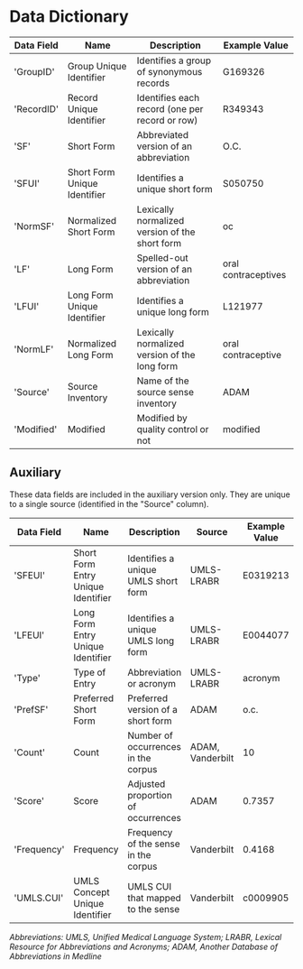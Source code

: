 # Data Dictionary

Data Field | Name | Description | Example Value
--- | --- | --- | ---
'GroupID' | Group Unique Identifier | Identifies a group of synonymous records | G169326
'RecordID' | Record Unique Identifier | Identifies each record (one per record or row) | R349343
'SF' | Short Form | Abbreviated version of an abbreviation | O.C.
'SFUI' | Short Form Unique Identifier | Identifies a unique short form | S050750
'NormSF' | Normalized Short Form | Lexically normalized version of the short form | oc
'LF' | Long Form | Spelled-out version of an abbreviation | oral contraceptives
'LFUI' | Long Form Unique Identifier | Identifies a unique long form | L121977
'NormLF' | Normalized Long Form | Lexically normalized version of the long form | oral contraceptive
'Source' | Source Inventory | Name of the source sense inventory | ADAM
'Modified' | Modified | Modified by quality control or not | modified

## Auxiliary

These data fields are included in the auxiliary version only. They are unique to a single source (identified in the "Source" column).

Data Field | Name | Description | Source | Example Value
--- | --- | --- | --- | ---
'SFEUI' | Short Form Entry Unique Identifier | Identifies a unique UMLS short form | UMLS-LRABR | E0319213
'LFEUI' | Long Form Entry Unique Identifier | Identifies a unique UMLS long form | UMLS-LRABR | E0044077
'Type' | Type of Entry | Abbreviation or acronym | UMLS-LRABR | acronym
'PrefSF' | Preferred Short Form | Preferred version of a short form | ADAM | o.c.
'Count' | Count  | Number of occurrences in the corpus | ADAM, Vanderbilt | 10
'Score' | Score | Adjusted proportion of occurrences | ADAM | 0.7357
'Frequency' | Frequency | Frequency of the sense in the corpus | Vanderbilt | 0.4168
'UMLS.CUI' | UMLS Concept Unique Identifier | UMLS CUI that mapped to the sense | Vanderbilt | c0009905

*Abbreviations: UMLS, Unified Medical Language System; LRABR, Lexical Resource for Abbreviations and Acronyms; ADAM, Another Database of Abbreviations in Medline*